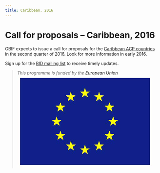 ```yaml
---
title: Caribbean, 2016
---
```

# Call for proposals – Caribbean, 2016

GBIF expects to issue a call for proposals for the [Caribbean ACP countries](https://ec.europa.eu/europeaid/regions/african-caribbean-and-pacific-acp-region_en) in the second quarter of 2016. Look for more information in early 2016.

Sign up for the [BID mailing list](http://#) to receive timely updates.

>*This programme is funded by the [European Union](http://www.europa.eu)*
>![Flag of the European Union](/images/flag-yellow-low.jpg)